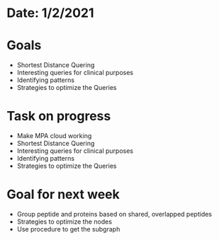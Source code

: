 # Date: 1/2/2021
# Goals
* Shortest Distance Quering
* Interesting queries for clinical purposes
* Identifying patterns
* Strategies to optimize the Queries

# Task on progress
* Make MPA cloud working
* Shortest Distance Quering
* Interesting queries for clinical purposes
* Identifying patterns
* Strategies to optimize the Queries

# Goal for next week
* Group peptide and proteins based on shared, overlapped peptides
* Strategies to optimize the nodes
* Use procedure to get the subgraph

